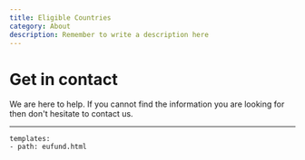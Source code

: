 ```yaml
---
title: Eligible Countries
category: About
description: Remember to write a description here
---
```


# Get in contact

We are here to help. If you cannot find the information you are looking for then don't hesitate to contact us. 

---------

```styledYaml
templates:
- path: eufund.html
```